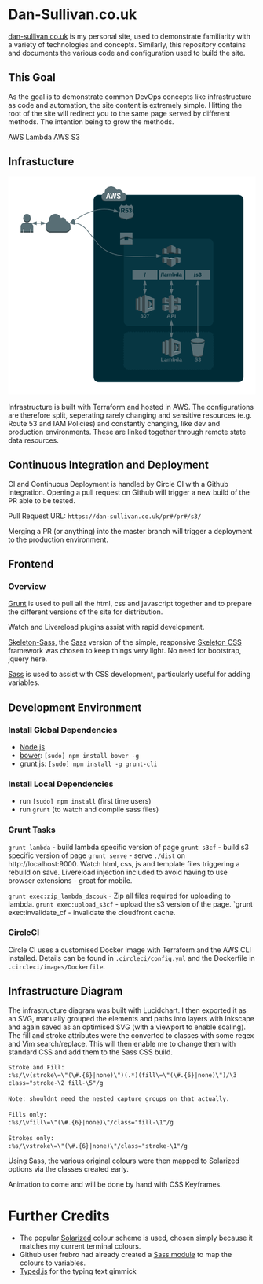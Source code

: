 # Dan-Sullivan.co.uk

[dan-sullivan.co.uk](dan-sullivan.co.uk) is my personal site, used to demonstrate familiarity with a variety of technologies and concepts. Similarly, this repository contains and documents the various code and configuration used to build the site.

## This Goal

As the goal is to demonstrate common DevOps concepts like infrastructure as code and automation, the site content is extremely simple. Hitting the root of the site will redirect you to the same page served by different methods. The intention being to grow the methods.

AWS Lambda
AWS S3

## Infrastucture

![Infrastructure Diagram](docs/assets/dscouk-infra.png)

Infrastructure is built with Terraform and hosted in AWS. The configurations are therefore split, seperating rarely changing and sensitive resources (e.g. Route 53 and IAM Policies) and constantly changing, like dev and production environments. These are linked together through remote state data resources.

## Continuous Integration and Deployment

CI and Continuous Deployment is handled by Circle CI with a Github integration.
Opening a pull request on Github will trigger a new build of the PR able to be tested.

Pull Request URL: `https://dan-sullivan.co.uk/pr#/pr#/s3/`

Merging a PR (or anything) into the master branch will trigger a deployment to the production environment.


## Frontend

### Overview
[Grunt](https://gruntjs.com) is used to pull all the html, css and javascript together and to prepare the different versions of the site for distribution.

Watch and Livereload plugins assist with rapid development.

[Skeleton-Sass](https://github.com/WhatsNewSaes/Skeleton-Sass), the [Sass](http://sass-lang.com) version of the simple, responsive [Skeleton CSS](http://getskeleton.com) framework was chosen to keep things very light. No need for bootstrap, jquery here. 

[Sass](http://sass-lang.com) is used to assist with CSS development, particularly useful for adding variables.

## Development Environment

### Install Global Dependencies
  * [Node.js](http://nodejs.org)
  * [bower](http://bower.io): `[sudo] npm install bower -g`
  * [grunt.js](http://gruntjs.com): `[sudo] npm install -g grunt-cli`

### Install Local Dependencies
  * run `[sudo] npm install` (first time users)
  * run `grunt` (to watch and compile sass files)

### Grunt Tasks
`grunt lambda` - build lambda specific version of page
`grunt s3cf` - build s3 specific version of page
`grunt serve` - serve `./dist` on http://localhost:9000. Watch html, css, js and template files triggering a rebuild on save. Livereload injection included to avoid having to use browser extensions - great for mobile.

`grunt exec:zip_lambda_dscouk` - Zip all files required for uploading to lambda.
`grunt exec:upload_s3cf` - upload the s3 version of the page.
`grunt exec:invalidate_cf - invalidate the cloudfront cache.

### CircleCI
Circle CI uses a customised Docker image with Terraform and the AWS CLI installed. 
Details can be found in `.circleci/config.yml` and the Dockerfile in `.circleci/images/Dockerfile`.

## Infrastructure Diagram
The infrastructure diagram was built with Lucidchart. I then exported it as an SVG, manually grouped the elements and paths into layers with Inkscape and again saved as an optimised SVG (with a viewport to enable scaling). The fill and stroke attributes were the converted to classes with some regex and Vim search/replace. This will then enable me to change them with standard CSS and add them to the Sass CSS build.  

```
Stroke and Fill:
:%s/\v(stroke\=\"(\#.{6}|none)\")(.*)(fill\=\"(\#.{6}|none)\")/\3 class="stroke-\2 fill-\5"/g

Note: shouldnt need the nested capture groups on that actually.

Fills only:
:%s/\vfill\=\"(\#.{6}|none)\"/class="fill-\1"/g

Strokes only: 
:%s/\vstroke\=\"(\#.{6}|none)\"/class="stroke-\1"/g
```

Using Sass, the various original colours were then mapped to Solarized options via the classes created early.

Animation to come and will be done by hand with CSS Keyframes.


# Further Credits

- The popular [Solarized](http://ethanschoonover.com/solarized) colour scheme is used, chosen simply because it matches my current terminal colours. 
- Github user frebro had already created a [Sass module](https://github.com/frebro/sass-solarized/blob/master/_solarized.scss) to map the colours to variables.
- [Typed.js](https://mattboldt.com/demos/typed-js/) for the typing text gimmick
